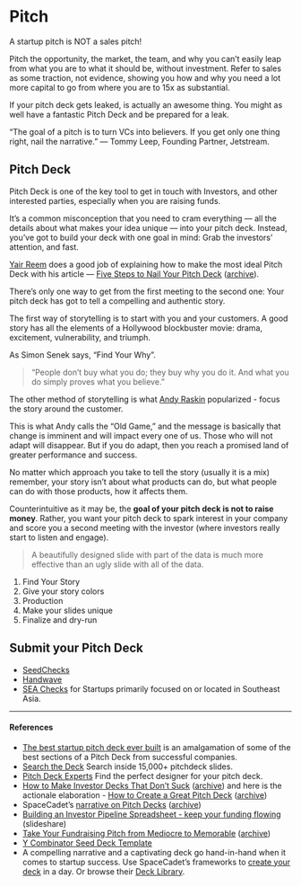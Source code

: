 # Pitch

A startup pitch is NOT a sales pitch!

Pitch the opportunity, the market, the team, and why you can’t easily leap from what you are to what it should be, without investment. Refer to sales as some traction, not evidence, showing you how and why you need a lot more capital to go from where you are to 15x as substantial.

If your pitch deck gets leaked, is actually an awesome thing. You might as well have a fantastic Pitch Deck and be prepared for a leak.

“The goal of a pitch is to turn VCs into believers. If you get only one thing right, nail the narrative.” — Tommy Leep, Founding Partner, Jetstream.

## Pitch Deck

Pitch Deck is one of the key tool to get in touch with Investors, and other interested parties, especially when you are raising funds.

It’s a common misconception that you need to cram everything — all the details about what makes your idea unique — into your pitch deck. Instead, you’ve got to build your deck with one goal in mind: Grab the investors’ attention, and fast.

[Yair Reem](https://www.yairreem.com) does a good job of explaining how to make the most ideal Pitch Deck with his article — [Five Steps to Nail Your Pitch Deck](https://medium.com/swlh/five-steps-to-nail-your-pitch-deck-2f604003606b) ([archive](https://archive.ph/VVeEy)).

There’s only one way to get from the first meeting to the second one: Your pitch deck has got to tell a compelling and authentic story.

The first way of storytelling is to start with you and your customers. A good story has all the elements of a Hollywood blockbuster movie: drama, excitement, vulnerability, and triumph.

As Simon Senek says, “Find Your Why”.

> “People don’t buy what you do; they buy why you do it. And what you do simply proves what you believe.”

The other method of storytelling is what [Andy Raskin](https://www.andyraskin.com) popularized - focus the story around the customer.

This is what Andy calls the “Old Game,” and the message is basically that change is imminent and will impact every one of us. Those who will not adapt will disappear. But if you do adapt, then you reach a promised land of greater performance and success. 

No matter which approach you take to tell the story (usually it is a mix) remember, your story isn’t about what products can do, but what people can do with those products, how it affects them.

Counterintuitive as it may be, the __goal of your pitch deck is not to raise money__. Rather, you want your pitch deck to spark interest in your company and score you a second meeting with the investor (where investors really start to listen and engage).

> A beautifully designed slide with part of the data is much more effective than an ugly slide with all of the data.

1. Find Your Story
2. Give your story colors
3. Production
4. Make your slides unique
5. Finalize and dry-run

## Submit your Pitch Deck

- [SeedChecks](https://www.seedchecks.com)
- [Handwave](https://handwave.ai)
- [SEA Checks](https://www.seachecks.com) for Startups primarily focused on or located in Southeast Asia.

---

#### References

- [The best startup pitch deck ever built](https://openvc.app/blog/best-startup-pitch-deck) is an amalgamation of some of the best sections of a Pitch Deck from successful companies.
- [Search the Deck](https://www.searchthedeck.com) Search inside 15,000+ pitchdeck slides.
- [Pitch Deck Experts](https://www.pitchdeckexperts.app) Find the perfect designer for your pitch deck.
- [How to Make Investor Decks That Don’t Suck](https://www.candyforbreakfast.email/p/how-to-make-investor-decks-that-dont) ([archive](https://archive.ph/awVEl)) and here is the actionale elaboration - [How to Create a Great Pitch Deck](https://odteam.notion.site/How-to-Create-a-Great-Pitch-Deck-e1595dfd12a04610b6817b062c9af4d0) ([archive](https://archive.ph/Yscn0))
- SpaceCadet’s [narrative on Pitch Decks](https://visionquest.spacecadet.ventures/phases/pitch) ([archive](https://archive.ph/Ib7MM))
- [Building an Investor Pipeline Spreadsheet - keep your funding flowing](https://www.slideshare.net/jefielding/building-an-investor-pipeline-spreadsheet-keep-your-funding-flowing) (slideshare)
- [Take Your Fundraising Pitch from Mediocre to Memorable](https://review.firstround.com/Tell-Stories-Like-This-to-Take-Your-Fundraising-Pitch-from-Mediocre-to-Memorable) ([archive](https://archive.ph/P6MEg))
- [Y Combinator Seed Deck Template](https://docs.google.com/presentation/d/17nFIwCyf2Kz-Ao5HGnmvNZ74L8eSKA2C2Qdaoe-47OM/)
- A compelling narrative and a captivating deck go hand-in-hand when it comes to startup success. Use SpaceCadet’s frameworks to [create your deck](https://visionquest.spacecadet.ventures/phases/pitch) in a day. Or browse their [Deck Library](https://visionquest.spacecadet.ventures/phases/pitch/deck-library).